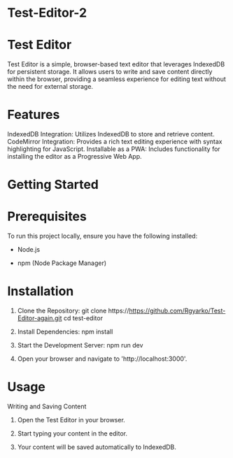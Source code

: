 # Test-Editor-2
# Test Editor
Test Editor is a simple, browser-based text editor that leverages IndexedDB for persistent storage. It allows users to write and save content directly within the browser, providing a seamless experience for editing text without the need for external storage.

# Features
IndexedDB Integration: Utilizes IndexedDB to store and retrieve content.
CodeMirror Integration: Provides a rich text editing experience with syntax highlighting for JavaScript.
Installable as a PWA: Includes functionality for installing the editor as a Progressive Web App.

# Getting Started

# Prerequisites

To run this project locally, ensure you have the following installed:

* Node.js

* npm (Node Package Manager)

# Installation
1. Clone the Repository:
git clone https://https://github.com/Rgyarko/Test-Editor-again.git
cd test-editor

2. Install Dependencies:
npm install

3. Start the Development Server:
npm run dev

4. Open your browser and navigate to 'http://localhost:3000'.

# Usage
Writing and Saving Content
1. Open the Test Editor in your browser.

2. Start typing your content in the editor.

3. Your content will be saved automatically to IndexedDB.
